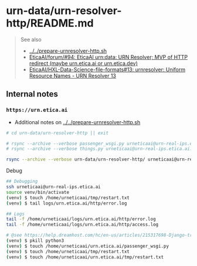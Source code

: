 # urn-data/urn-resolver-http/README.md

> See also
> - [../../prepare-urnresolver-http.sh](../../prepare-urnresolver-http.sh)
> - [EticaAI/forum/#94: EticaAI urn:data: URN Resolver; MVP of HTTP redirect (maybe urn.etica.ai or urn.etica.dev)](https://github.com/EticaAI/forum/issues/94)
> - [EticaAI/HXL-Data-Science-file-formats#13: urnresolver: Uniform Resource Names - URN Resolver 13](https://github.com/EticaAI/HXL-Data-Science-file-formats/issues/13)

## Internal notes
### `https://urn.etica.ai`
- Additional notes on [../../prepare-urnresolver-http.sh](../../prepare-urnresolver-http.sh)


```bash
# cd urn-data/urn-resolver-http || exit

# rsync --archive --verbose passenger_wsgi.py urneticaai@urn-real-ips.etica.ai:/home/urneticaai/urn.etica.ai/passenger_wsgi.py
# rsync --archive --verbose things.py urneticaai@urn-real-ips.etica.ai:/home/urneticaai/urn.etica.ai/things.py

rsync --archive --verbose urn-data/urn-resolver-http/ urneticaai@urn-real-ips.etica.ai:/home/urneticaai/urn.etica.ai/

```

Debug
```bash
## Debugging
ssh urneticaai@urn-real-ips.etica.ai
source venv/bin/activate
(venv) $ touch /home/urneticaai/tmp/restart.txt
(venv) $ tail logs/urn.etica.ai/http/error.log

## Logs
tail -f /home/urneticaai/logs/urn.etica.ai/http/error.log
tail -f /home/urneticaai/logs/urn.etica.ai/http/access.log

# @see https://help.dreamhost.com/hc/en-us/articles/215317698-Django-troubleshooting
(venv) $ pkill python3
(venv) $ touch /home/urneticaai/urn.etica.ai/passenger_wsgi.py
(venv) $ touch /home/urneticaai/tmp/restart.txt
(venv) $ touch /home/urneticaai/urn.etica.ai/tmp/restart.txt
```